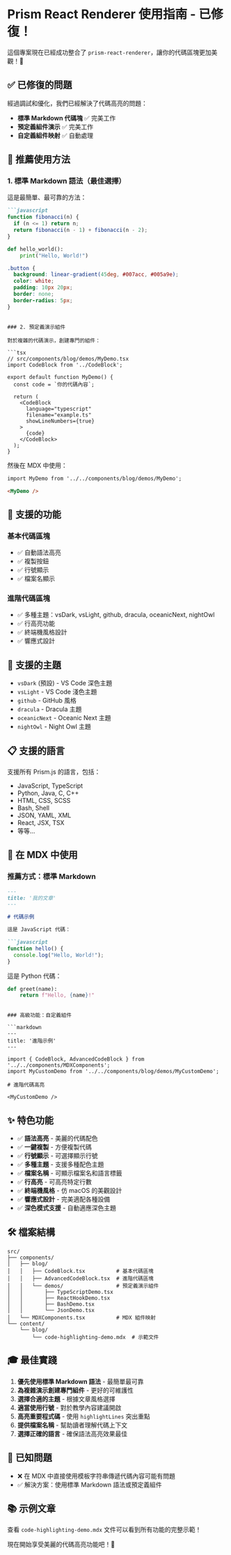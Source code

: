 # Prism React Renderer 使用指南 - 已修復！

這個專案現在已經成功整合了 `prism-react-renderer`，讓你的代碼區塊更加美觀！🎉

## ✅ 已修復的問題

經過調試和優化，我們已經解決了代碼高亮的問題：
- **標準 Markdown 代碼塊** ✅ 完美工作
- **預定義組件演示** ✅ 完美工作
- **自定義組件映射** ✅ 自動處理

## 🎯 推薦使用方法

### 1. 標準 Markdown 語法（最佳選擇）

這是最簡單、最可靠的方法：

```markdown
```javascript
function fibonacci(n) {
  if (n <= 1) return n;
  return fibonacci(n - 1) + fibonacci(n - 2);
}
```

```python
def hello_world():
    print("Hello, World!")
```

```css
.button {
  background: linear-gradient(45deg, #007acc, #005a9e);
  color: white;
  padding: 10px 20px;
  border: none;
  border-radius: 5px;
}
```
```

### 2. 預定義演示組件

對於複雜的代碼演示，創建專門的組件：

```tsx
// src/components/blog/demos/MyDemo.tsx
import CodeBlock from '../CodeBlock';

export default function MyDemo() {
  const code = `你的代碼內容`;
  
  return (
    <CodeBlock 
      language="typescript" 
      filename="example.ts"
      showLineNumbers={true}
    >
      {code}
    </CodeBlock>
  );
}
```

然後在 MDX 中使用：
```markdown
import MyDemo from '../../components/blog/demos/MyDemo';

<MyDemo />
```

## 🎨 支援的功能

### 基本代碼區塊
- ✅ 自動語法高亮
- ✅ 複製按鈕
- ✅ 行號顯示
- ✅ 檔案名顯示

### 進階代碼區塊
- ✅ 多種主題：vsDark, vsLight, github, dracula, oceanicNext, nightOwl
- ✅ 行高亮功能
- ✅ 終端機風格設計
- ✅ 響應式設計

## 🎨 支援的主題

- `vsDark` (預設) - VS Code 深色主題
- `vsLight` - VS Code 淺色主題
- `github` - GitHub 風格
- `dracula` - Dracula 主題
- `oceanicNext` - Oceanic Next 主題
- `nightOwl` - Night Owl 主題

## 📋 支援的語言

支援所有 Prism.js 的語言，包括：
- JavaScript, TypeScript
- Python, Java, C, C++
- HTML, CSS, SCSS
- Bash, Shell
- JSON, YAML, XML
- React, JSX, TSX
- 等等...

## 🚀 在 MDX 中使用

### 推薦方式：標準 Markdown

```markdown
---
title: '我的文章'
---

# 代碼示例

這是 JavaScript 代碼：

```javascript
function hello() {
  console.log("Hello, World!");
}
```

這是 Python 代碼：

```python
def greet(name):
    return f"Hello, {name}!"
```
```

### 高級功能：自定義組件

```markdown
---
title: '進階示例'
---

import { CodeBlock, AdvancedCodeBlock } from '../../components/MDXComponents';
import MyCustomDemo from '../../components/blog/demos/MyCustomDemo';

# 進階代碼高亮

<MyCustomDemo />
```

## ✨ 特色功能

- ✅ **語法高亮** - 美麗的代碼配色
- ✅ **一鍵複製** - 方便複製代碼
- ✅ **行號顯示** - 可選擇顯示行號
- ✅ **多種主題** - 支援多種配色主題
- ✅ **檔案名稱** - 可顯示檔案名和語言標籤
- ✅ **行高亮** - 可高亮特定行數
- ✅ **終端機風格** - 仿 macOS 的美觀設計
- ✅ **響應式設計** - 完美適配各種設備
- ✅ **深色模式支援** - 自動適應深色主題

## 🛠️ 檔案結構

```
src/
├── components/
│   ├── blog/
│   │   ├── CodeBlock.tsx          # 基本代碼區塊
│   │   ├── AdvancedCodeBlock.tsx  # 進階代碼區塊
│   │   └── demos/                 # 預定義演示組件
│   │       ├── TypeScriptDemo.tsx
│   │       ├── ReactHookDemo.tsx
│   │       ├── BashDemo.tsx
│   │       └── JsonDemo.tsx
│   └── MDXComponents.tsx          # MDX 組件映射
└── content/
    └── blog/
        └── code-highlighting-demo.mdx  # 示範文件
```

## 🎓 最佳實踐

1. **優先使用標準 Markdown 語法** - 最簡單最可靠
2. **為複雜演示創建專門組件** - 更好的可維護性
3. **選擇合適的主題** - 根據文章風格選擇
4. **適當使用行號** - 對於教學內容建議開啟
5. **高亮重要程式碼** - 使用 `highlightLines` 突出重點
6. **提供檔案名稱** - 幫助讀者理解代碼上下文
7. **選擇正確的語言** - 確保語法高亮效果最佳

## 🐛 已知問題

- ❌ 在 MDX 中直接使用模板字符串傳遞代碼內容可能有問題
- ✅ 解決方案：使用標準 Markdown 語法或預定義組件

## 📚 示例文章

查看 `code-highlighting-demo.mdx` 文件可以看到所有功能的完整示範！

現在開始享受美麗的代碼高亮功能吧！🎉